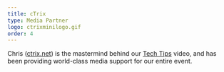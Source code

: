 ```yaml
---
title: cTrix
type: Media Partner
logo: ctrixminilogo.gif
order: 4
---
```


Chris ([ctrix.net](https://ctrix.net/)) is the mastermind behind our [Tech Tips](https://www.youtube.com/watch?v=C1TBqdULp4E) video, and has been providing world-class media support for our entire event. 
